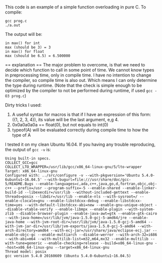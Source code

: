This code is an example of a simple function overloading in pure C.
To compile:
```
gcc prog.c
./a.out
```

The output will be:
```
in max() for int
max (should be 3) = 3
in max() for float
max (should be 6.5) = 6.500000
```


== explanation ==
The major problem to overcome, is that we need to decide which function to call in some point of time.
We cannot know types in preprocessing time, only in compile time.
I have no intention to change the compiler, so compile time is also out.
Which means I can only determine the type during runtime. (Note that the check is simple enough to be optimized by the compiler to not be performed during runtime, if used `gcc -O3 prog.c`)

Dirty tricks I used:
1. A useful syntax for macros is that if I have an expression of this form: ({1, 2, 3, 4}), its value will be the last argument, e,g 4.
2. 0x0a0a0a0a == float(0), but not equals to int(0)
3. typeof(A) will be evaluated correctly during compile time to how the type of A

I tested it on my clean Ubuntu 16.04. If you having any trouble reproducing, the output of `gcc -v` is:
```
Using built-in specs.
COLLECT_GCC=gcc
COLLECT_LTO_WRAPPER=/usr/lib/gcc/x86_64-linux-gnu/5/lto-wrapper
Target: x86_64-linux-gnu
Configured with: ../src/configure -v --with-pkgversion='Ubuntu 5.4.0-6ubuntu1~16.04.5' --with-bugurl=file:///usr/share/doc/gcc-5/README.Bugs --enable-languages=c,ada,c++,java,go,d,fortran,objc,obj-c++ --prefix=/usr --program-suffix=-5 --enable-shared --enable-linker-build-id --libexecdir=/usr/lib --without-included-gettext --enable-threads=posix --libdir=/usr/lib --enable-nls --with-sysroot=/ --enable-clocale=gnu --enable-libstdcxx-debug --enable-libstdcxx-time=yes --with-default-libstdcxx-abi=new --enable-gnu-unique-object --disable-vtable-verify --enable-libmpx --enable-plugin --with-system-zlib --disable-browser-plugin --enable-java-awt=gtk --enable-gtk-cairo --with-java-home=/usr/lib/jvm/java-1.5.0-gcj-5-amd64/jre --enable-java-home --with-jvm-root-dir=/usr/lib/jvm/java-1.5.0-gcj-5-amd64 --with-jvm-jar-dir=/usr/lib/jvm-exports/java-1.5.0-gcj-5-amd64 --with-arch-directory=amd64 --with-ecj-jar=/usr/share/java/eclipse-ecj.jar --enable-objc-gc --enable-multiarch --disable-werror --with-arch-32=i686 --with-abi=m64 --with-multilib-list=m32,m64,mx32 --enable-multilib --with-tune=generic --enable-checking=release --build=x86_64-linux-gnu --host=x86_64-linux-gnu --target=x86_64-linux-gnu
Thread model: posix
gcc version 5.4.0 20160609 (Ubuntu 5.4.0-6ubuntu1~16.04.5) 
```
